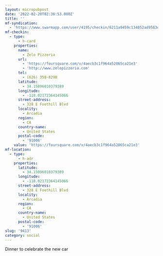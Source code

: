```yaml
---
layout: micropubpost
date: '2022-02-20T02:36:53.000Z'
title: ''
mf-syndication:
  - 'https://www.swarmapp.com/user/4195/checkin/6211a9459c134052ad9583ee'
mf-checkin:
  - type:
      - h-card
    properties:
      name:
        - Zelo Pizzeria
      url:
        - 'https://foursquare.com/v/4aecb3c1f964a52065ca21e3'
        - 'http://www.zelopizzeria.com'
      tel:
        - (626) 358-8298
      latitude:
        - 34.15096010379389
      longitude:
        - -118.02172364145066
      street-address:
        - 328 E Foothill Blvd
      locality:
        - Arcadia
      region:
        - CA
      country-name:
        - United States
      postal-code:
        - '91006'
    value: 'https://foursquare.com/v/4aecb3c1f964a52065ca21e3'
mf-location:
  - type:
      - h-adr
    properties:
      latitude:
        - 34.15096010379389
      longitude:
        - -118.02172364145066
      street-address:
        - 328 E Foothill Blvd
      locality:
        - Arcadia
      region:
        - CA
      country-name:
        - United States
      postal-code:
        - '91006'
slug: '9413'
category: social
---
```

Dinner to celebrate the new car
